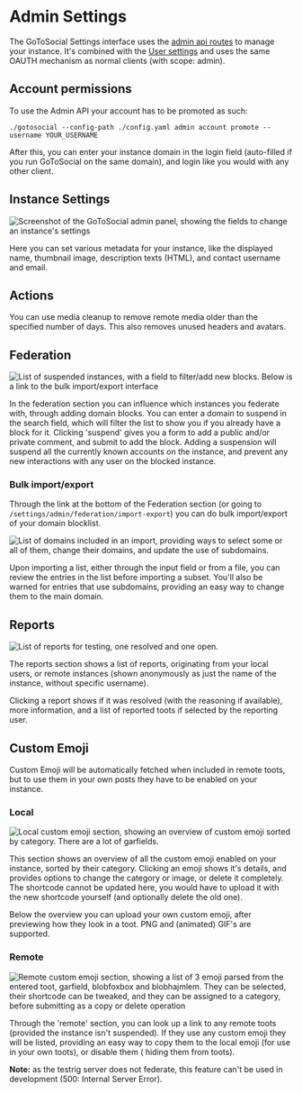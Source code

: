 # Admin Settings

The GoToSocial Settings interface uses the [admin api routes](https://docs.gotosocial.org/en/latest/api/swagger/#operations-tag-admin) to manage your instance. It's combined with the [User settings](../user_guide/settings.md) and uses the same OAUTH mechanism as normal clients (with scope: admin).

## Account permissions
To use the Admin API your account has to be promoted as such:
```
./gotosocial --config-path ./config.yaml admin account promote --username YOUR_USERNAME
```

After this, you can enter your instance domain in the login field (auto-filled if you run GoToSocial on the same domain), and login like you would with any other client.


## Instance Settings
![Screenshot of the GoToSocial admin panel, showing the fields to change an instance's settings](../../assets/admin-settings.png)

Here you can set various metadata for your instance, like the displayed name, thumbnail image, description texts (HTML), and contact username and email.

## Actions
You can use media cleanup to remove remote media older than the specified number of days. This also removes unused headers and avatars.

## Federation
![List of suspended instances, with a field to filter/add new blocks. Below is a link to the bulk import/export interface](../assets/admin-settings-federation.png)

In the federation section you can influence which instances you federate with, through adding domain blocks. You can enter a domain to suspend in the search field, which will filter the list to show you if you already have a block for it. Clicking 'suspend' gives you a form to add a public and/or private comment, and submit to add the block. Adding a suspension will suspend all the currently known accounts on the instance, and prevent any new interactions with any user on the blocked instance.

### Bulk import/export
Through the link at the bottom of the Federation section (or going to `/settings/admin/federation/import-export`) you can do bulk import/export of your domain blocklist. 

![List of domains included in an import, providing ways to select some or all of them, change their domains, and update the use of subdomains.](../assets/admin-settings-federation-import-export.png)

Upon importing a list, either through the input field or from a file, you can review the entries in the list before importing a subset. You'll also be warned for entries that use subdomains, providing an easy way to change them to the main domain.

## Reports
![List of reports for testing, one resolved and one open.](../assets/admin-settings-reports.png)

The reports section shows a list of reports, originating from your local users, or remote instances (shown anonymously as just the name of the instance, without specific username).

Clicking a report shows if it was resolved (with the reasoning if available), more information, and a list of reported toots if selected by the reporting user.

## Custom Emoji
Custom Emoji will be automatically fetched when included in remote toots, but to use them in your own posts they have to be enabled on your instance.

### Local
![Local custom emoji section, showing an overview of custom emoji sorted by category. There are a lot of garfields.](../assets/admin-settings-emoji-remote.png)

This section shows an overview of all the custom emoji enabled on your instance, sorted by their category. Clicking an emoji shows it's details, and provides options to change the category or image, or delete it completely. The shortcode cannot be updated here, you would have to upload it with the new shortcode yourself (and optionally delete the old one).

Below the overview you can upload your own custom emoji, after previewing how they look in a toot. PNG and (animated) GIF's are supported.

### Remote
![Remote custom emoji section, showing a list of 3 emoji parsed from the entered toot, garfield, blobfoxbox and blobhajmlem. They can be selected, their shortcode can be tweaked, and they can be assigned to a category, before submitting as a copy or delete operation](../assets/admin-settings-emoji-remote.png)

Through the 'remote' section, you can look up a link to any remote toots (provided the instance isn't suspended). If they use any custom emoji they will be listed, providing an easy way to copy them to the local emoji (for use in your own toots), or disable them ( hiding them from toots).

**Note:** as the testrig server does not federate, this feature can't be used in development (500: Internal Server Error).

